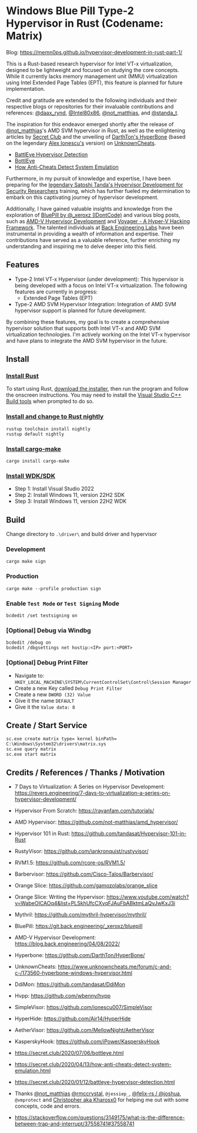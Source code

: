 # Windows Blue Pill Type-2 Hypervisor in Rust (Codename: Matrix)

Blog: https://memn0ps.github.io/hypervisor-development-in-rust-part-1/

This is a Rust-based research hypervisor for Intel VT-x virtualization, designed to be lightweight and focused on studying the core concepts. While it currently lacks memory management unit (MMU) virtualization using Intel Extended Page Tables (EPT), this feature is planned for future implementation.

Credit and gratitude are extended to the following individuals and their respective blogs or repositories for their invaluable contributions and references: [@daax_rynd](https://revers.engineering/7-days-to-virtualization-a-series-on-hypervisor-development/), [@Intel80x86](https://github.com/SinaKarvandi/Hypervisor-From-Scratch/), [@not_matthias](https://github.com/not-matthias/amd_hypervisor), and [@standa_t](https://github.com/tandasat/Hypervisor-101-in-Rust).


The inspiration for this endeavor emerged shortly after the release of [@not_matthias](https://github.com/not-matthias/amd_hypervisor)'s AMD SVM hypervisor in Rust, as well as the enlightening articles by [Secret Club](https://twitter.com/the_secret_club) and the unveiling of [DarthTon's HyperBone](https://github.com/DarthTon/HyperBone) (based on the legendary [Alex Ionescu's](https://github.com/ionescu007/SimpleVisor) version) on [UnknownCheats](https://www.unknowncheats.me/forum/c-and-c-/173560-hyperbone-windows-hypervisor.html).

- [BattlEye Hypervisor Detection](https://secret.club/2020/01/12/battleye-hypervisor-detection.html)
- [BottlEye](https://secret.club/2020/07/06/bottleye.html)
- [How Anti-Cheats Detect System Emulation](https://secret.club/2020/04/13/how-anti-cheats-detect-system-emulation.html)

Furthermore, in my pursuit of knowledge and expertise, I have been preparing for the [legendary Satoshi Tanda's Hypervisor Development for Security Researchers](https://tandasat.github.io/Hypervisor_Development_for_Security_Researchers.html) training, which has further fueled my determination to embark on this captivating journey of hypervisor development. 

Additionally, I have gained valuable insights and knowledge from the exploration of [BluePill by @_xeroxz (IDontCode)](https://git.back.engineering/_xeroxz/bluepill) and various blog posts, such as [AMD-V Hypervisor Development](https://blog.back.engineering/04/08/2022/) and [Voyager - A Hyper-V Hacking Framework](https://blog.back.engineering/20/04/2021). The talented individuals at [Back Engineering Labs](https://back.engineering/) have been instrumental in providing a wealth of information and expertise. Their contributions have served as a valuable reference, further enriching my understanding and inspiring me to delve deeper into this field.

## Features

- Type-2 Intel VT-x Hypervisor (under development): This hypervisor is being developed with a focus on Intel VT-x virtualization. The following features are currently in progress:
    - Extended Page Tables (EPT)
- Type-2 AMD SVM Hypervisor Integration: Integration of AMD SVM hypervisor support is planned for future development.

By combining these features, my goal is to create a comprehensive hypervisor solution that supports both Intel VT-x and AMD SVM virtualization technologies. I'm actively working on the Intel VT-x hypervisor and have plans to integrate the AMD SVM hypervisor in the future.

## Install

### [Install Rust](https://www.rust-lang.org/tools/install)

To start using Rust, [download the installer](https://www.rust-lang.org/tools/install), then run the program and follow the onscreen instructions. You may need to install the [Visual Studio C++ Build tools](https://visualstudio.microsoft.com/visual-cpp-build-tools/) when prompted to do so.


### [Install and change to Rust nightly](https://rust-lang.github.io/rustup/concepts/channels.html)

```
rustup toolchain install nightly
rustup default nightly
```

### [Install cargo-make](https://github.com/sagiegurari/cargo-make)

```
cargo install cargo-make
```

### [Install WDK/SDK](https://docs.microsoft.com/en-us/windows-hardware/drivers/download-the-wdk)

* Step 1: Install Visual Studio 2022
* Step 2: Install Windows 11, version 22H2 SDK
* Step 3: Install Windows 11, version 22H2 WDK

## Build

Change directory to `.\driver\` and build driver and hypervisor

### Development

```
cargo make sign
```

### Production

```
cargo make --profile production sign
```

### Enable `Test Mode` or `Test Signing` Mode 

```
bcdedit /set testsigning on
```

### [Optional] Debug via Windbg

```
bcdedit /debug on
bcdedit /dbgsettings net hostip:<IP> port:<PORT>
```

### [Optional] Debug Print Filter

* Navigate to: `HKEY_LOCAL_MACHINE\SYSTEM\CurrentControlSet\Control\Session Manager`
* Create a new Key called `Debug Print Filter`
* Create a new `DWORD (32) Value`
* Give it the name `DEFAULT`
* Give it the `Value data: 8`

## Create / Start Service

```
sc.exe create matrix type= kernel binPath= C:\Windows\System32\drivers\matrix.sys
sc.exe query matrix
sc.exe start matrix
```

## Credits / References / Thanks / Motivation

* 7 Days to Virtualization: A Series on Hypervisor Development: https://revers.engineering/7-days-to-virtualization-a-series-on-hypervisor-development/

* Hypervisor From Scratch: https://rayanfam.com/tutorials/

* AMD Hypervisor: https://github.com/not-matthias/amd_hypervisor/

* Hypervisor 101 in Rust: https://github.com/tandasat/Hypervisor-101-in-Rust

* RustyVisor: https://github.com/iankronquist/rustyvisor/

* RVM1.5: https://github.com/rcore-os/RVM1.5/

* Barbervisor: https://github.com/Cisco-Talos/Barbervisor/

* Orange Slice: https://github.com/gamozolabs/orange_slice

* Orange Slice: Writing the Hypervisor: https://www.youtube.com/watch?v=WabeOICAOq4&list=PLSkhUfcCXvqFJAuFbABktmLaQvJwKxJ3i

* Mythril: https://github.com/mythril-hypervisor/mythril/

* BluePill: https://git.back.engineering/_xeroxz/bluepill

* AMD-V Hypervisor Development: https://blog.back.engineering/04/08/2022/

* Hyperbone: https://github.com/DarthTon/HyperBone/

* UnknownCheats: https://www.unknowncheats.me/forum/c-and-c-/173560-hyperbone-windows-hypervisor.html

* DdiMon: https://github.com/tandasat/DdiMon

* Hvpp: https://github.com/wbenny/hvpp

* SimpleVisor: https://github.com/ionescu007/SimpleVisor

* HyperHide: https://github.com/Air14/HyperHide

* AetherVisor: https://github.com/MellowNight/AetherVisor

* KasperskyHook: https://github.com/iPower/KasperskyHook

* https://secret.club/2020/07/06/bottleye.html

* https://secret.club/2020/04/13/how-anti-cheats-detect-system-emulation.html

* https://secret.club/2020/01/12/battleye-hypervisor-detection.html

* Thanks [@not_matthias](https://twitter.com/not_matthias) [@rmccrystal](https://github.com/rmccrystal), `@jessiep_`, [@felix-rs / @joshuа](https://github.com/felix-rs), `@vmprotect` and [Christopher aka Kharosx0](https://twitter.com/Kharosx0) for helping me out with some concepts, code and errors.

* https://stackoverflow.com/questions/3149175/what-is-the-difference-between-trap-and-interrupt/37558741#37558741